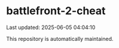 # battlefront-2-cheat

Last updated: 2025-06-05 04:04:10

This repository is automatically maintained.
